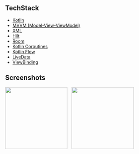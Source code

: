## TechStack

- [Kotlin](https://kotlinlang.org/)  
- [MVVM (Model-View-ViewModel)](https://developer.android.com/topic/architecture)  
- [XML](https://developer.android.com/guide/topics/resources/layout-resource)  
- [Hilt](https://dagger.dev/hilt/)  
- [Room](https://developer.android.com/training/data-storage/room)   
- [Kotlin Coroutines](https://kotlinlang.org/docs/coroutines-overview.html)  
- [Kotlin Flow](https://kotlinlang.org/docs/flow.html)  
- [LiveData](https://developer.android.com/topic/libraries/architecture/livedata)  
- [ViewBinding](https://developer.android.com/topic/libraries/view-binding)

## Screenshots

<div>
  <img src="./assets/home-screen.png" width="200" style="display: inline-block; margin-right: 10px;"/>
  <img src="./assets/empty-screen.png" width="200" style="display: inline-block; margin-right: 10px;"/>
</div>




